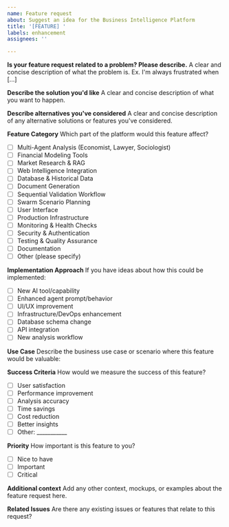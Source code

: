 ```yaml
---
name: Feature request
about: Suggest an idea for the Business Intelligence Platform
title: '[FEATURE] '
labels: enhancement
assignees: ''

---
```


**Is your feature request related to a problem? Please describe.**
A clear and concise description of what the problem is. Ex. I'm always frustrated when [...]

**Describe the solution you'd like**
A clear and concise description of what you want to happen.

**Describe alternatives you've considered**
A clear and concise description of any alternative solutions or features you've considered.

**Feature Category**
Which part of the platform would this feature affect?
- [ ] Multi-Agent Analysis (Economist, Lawyer, Sociologist)
- [ ] Financial Modeling Tools
- [ ] Market Research & RAG
- [ ] Web Intelligence Integration
- [ ] Database & Historical Data
- [ ] Document Generation
- [ ] Sequential Validation Workflow
- [ ] Swarm Scenario Planning
- [ ] User Interface
- [ ] Production Infrastructure
- [ ] Monitoring & Health Checks
- [ ] Security & Authentication
- [ ] Testing & Quality Assurance
- [ ] Documentation
- [ ] Other (please specify)

**Implementation Approach**
If you have ideas about how this could be implemented:
- [ ] New AI tool/capability
- [ ] Enhanced agent prompt/behavior
- [ ] UI/UX improvement
- [ ] Infrastructure/DevOps enhancement
- [ ] Database schema change
- [ ] API integration
- [ ] New analysis workflow

**Use Case**
Describe the business use case or scenario where this feature would be valuable:

**Success Criteria**
How would we measure the success of this feature?
- [ ] User satisfaction
- [ ] Performance improvement
- [ ] Analysis accuracy
- [ ] Time savings
- [ ] Cost reduction
- [ ] Better insights
- [ ] Other: ___________

**Priority**
How important is this feature to you?
- [ ] Nice to have
- [ ] Important
- [ ] Critical

**Additional context**
Add any other context, mockups, or examples about the feature request here.

**Related Issues**
Are there any existing issues or features that relate to this request?